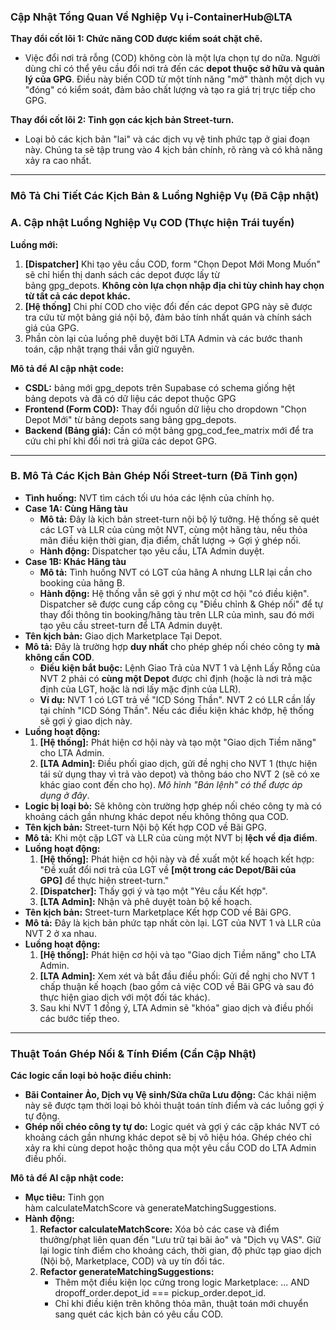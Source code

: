### **Cập Nhật Tổng Quan Về Nghiệp Vụ i-ContainerHub@LTA**

**Thay đổi cốt lõi 1: Chức năng COD được kiểm soát chặt chẽ.**

- Việc đổi nơi trả rỗng (COD) không còn là một lựa chọn tự do nữa. Người dùng chỉ có thể yêu cầu đổi nơi trả đến các **depot thuộc sở hữu và quản lý của GPG**. Điều này biến COD từ một tính năng "mở" thành một dịch vụ "đóng" có kiểm soát, đảm bảo chất lượng và tạo ra giá trị trực tiếp cho GPG.

**Thay đổi cốt lõi 2: Tinh gọn các kịch bản Street-turn.**

- Loại bỏ các kịch bản "lai" và các dịch vụ vệ tinh phức tạp ở giai đoạn này. Chúng ta sẽ tập trung vào 4 kịch bản chính, rõ ràng và có khả năng xảy ra cao nhất.

---

### **Mô Tả Chi Tiết Các Kịch Bản & Luồng Nghiệp Vụ (Đã Cập nhật)**

### **A. Cập nhật Luồng Nghiệp Vụ COD (Thực hiện Trái tuyến)**

**Luồng mới:**

1. **[Dispatcher]** Khi tạo yêu cầu COD, form "Chọn Depot Mới Mong Muốn" sẽ chỉ hiển thị danh sách các depot được lấy từ bảng gpg_depots. **Không còn lựa chọn nhập địa chỉ tùy chỉnh hay chọn từ tất cả các depot khác.**
2. **[Hệ thống]** Chi phí COD cho việc đổi đến các depot GPG này sẽ được tra cứu từ một bảng giá nội bộ, đảm bảo tính nhất quán và chính sách giá của GPG.
3. Phần còn lại của luồng phê duyệt bởi LTA Admin và các bước thanh toán, cập nhật trạng thái vẫn giữ nguyên.

**Mô tả để AI cập nhật code:**

- **CSDL:** bảng mới gpg_depots trên Supabase có schema giống hệt bảng depots và đã có dữ liệu các depot thuộc GPG
- **Frontend (Form COD):** Thay đổi nguồn dữ liệu cho dropdown "Chọn Depot Mới" từ bảng depots sang bảng gpg_depots.
- **Backend (Bảng giá):** Cần có một bảng gpg_cod_fee_matrix mới để tra cứu chi phí khi đổi nơi trả giữa các depot GPG.

---

### **B. Mô Tả Các Kịch Bản Ghép Nối Street-turn (Đã Tinh gọn)**

- **Tình huống:** NVT tìm cách tối ưu hóa các lệnh của chính họ.
- **Case 1A: Cùng Hãng tàu**
    - **Mô tả:** Đây là kịch bản street-turn nội bộ lý tưởng. Hệ thống sẽ quét các LGT và LLR của cùng một NVT, cùng một hãng tàu, nếu thỏa mãn điều kiện thời gian, địa điểm, chất lượng -> Gợi ý ghép nối.
    - **Hành động:** Dispatcher tạo yêu cầu, LTA Admin duyệt.
- **Case 1B: Khác Hãng tàu**
    - **Mô tả:** Tình huống NVT có LGT của hãng A nhưng LLR lại cần cho booking của hãng B.
    - **Hành động:** Hệ thống vẫn sẽ gợi ý như một cơ hội "có điều kiện". Dispatcher sẽ được cung cấp công cụ "Điều chỉnh & Ghép nối" để tự thay đổi thông tin booking/hãng tàu trên LLR của mình, sau đó mới tạo yêu cầu street-turn để LTA Admin duyệt.
- **Tên kịch bản:** Giao dịch Marketplace Tại Depot.
- **Mô tả:** Đây là trường hợp **duy nhất** cho phép ghép nối chéo công ty **mà không cần COD**.
    - **Điều kiện bắt buộc:** Lệnh Giao Trả của NVT 1 và Lệnh Lấy Rỗng của NVT 2 phải có **cùng một Depot** được chỉ định (hoặc là nơi trả mặc định của LGT, hoặc là nơi lấy mặc định của LLR).
    - **Ví dụ:** NVT 1 có LGT trả về "ICD Sóng Thần". NVT 2 có LLR cần lấy tại chính "ICD Sóng Thần". Nếu các điều kiện khác khớp, hệ thống sẽ gợi ý giao dịch này.
- **Luồng hoạt động:**
    1. **[Hệ thống]:** Phát hiện cơ hội này và tạo một "Giao dịch Tiềm năng" cho LTA Admin.
    2. **[LTA Admin]:** Điều phối giao dịch, gửi đề nghị cho NVT 1 (thực hiện tái sử dụng thay vì trả vào depot) và thông báo cho NVT 2 (sẽ có xe khác giao cont đến cho họ). *Mô hình "Bán lệnh" có thể được áp dụng ở đây*.
- **Logic bị loại bỏ:** Sẽ không còn trường hợp ghép nối chéo công ty mà có khoảng cách gần nhưng khác depot nếu không thông qua COD.
- **Tên kịch bản:** Street-turn Nội bộ Kết hợp COD về Bãi GPG.
- **Mô tả:** Khi một cặp LGT và LLR của cùng một NVT bị **lệch về địa điểm**.
- **Luồng hoạt động:**
    1. **[Hệ thống]:** Phát hiện cơ hội này và đề xuất một kế hoạch kết hợp: "Đề xuất đổi nơi trả của LGT về **[một trong các Depot/Bãi của GPG]** để thực hiện street-turn."
    2. **[Dispatcher]:** Thấy gợi ý và tạo một "Yêu cầu Kết hợp".
    3. **[LTA Admin]:** Nhận và phê duyệt toàn bộ kế hoạch.
- **Tên kịch bản:** Street-turn Marketplace Kết hợp COD về Bãi GPG.
- **Mô tả:** Đây là kịch bản phức tạp nhất còn lại. LGT của NVT 1 và LLR của NVT 2 ở xa nhau.
- **Luồng hoạt động:**
    1. **[Hệ thống]:** Phát hiện cơ hội và tạo "Giao dịch Tiềm năng" cho LTA Admin.
    2. **[LTA Admin]:** Xem xét và bắt đầu điều phối: Gửi đề nghị cho NVT 1 chấp thuận kế hoạch (bao gồm cả việc COD về Bãi GPG và sau đó thực hiện giao dịch với một đối tác khác).
    3. Sau khi NVT 1 đồng ý, LTA Admin sẽ "khóa" giao dịch và điều phối các bước tiếp theo.

---

### **Thuật Toán Ghép Nối & Tính Điểm (Cần Cập Nhật)**

**Các logic cần loại bỏ hoặc điều chỉnh:**

- **Bãi Container Ảo, Dịch vụ Vệ sinh/Sửa chữa Lưu động:** Các khái niệm này sẽ được tạm thời loại bỏ khỏi thuật toán tính điểm và các luồng gợi ý tự động.
- **Ghép nối chéo công ty tự do:** Logic quét và gợi ý các cặp khác NVT có khoảng cách gần nhưng khác depot sẽ bị vô hiệu hóa. Ghép chéo chỉ xảy ra khi cùng depot hoặc thông qua một yêu cầu COD do LTA Admin điều phối.

**Mô tả để AI cập nhật code:**

- **Mục tiêu:** Tinh gọn hàm calculateMatchScore và generateMatchingSuggestions.
- **Hành động:**
    1. **Refactor calculateMatchScore:** Xóa bỏ các case và điểm thưởng/phạt liên quan đến "Lưu trữ tại bãi ảo" và "Dịch vụ VAS". Giữ lại logic tính điểm cho khoảng cách, thời gian, độ phức tạp giao dịch (Nội bộ, Marketplace, COD) và uy tín đối tác.
    2. **Refactor generateMatchingSuggestions:**
        - Thêm một điều kiện lọc cứng trong logic Marketplace: ... AND dropoff_order.depot_id === pickup_order.depot_id.
        - Chỉ khi điều kiện trên không thỏa mãn, thuật toán mới chuyển sang quét các kịch bản có yêu cầu COD.